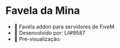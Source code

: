 # Favela da Mina
- 🗻 Favela addon para servidores de FiveM
- 🔨 Desenvolvido por: Lil#9587
- 👀 Pré-visualização: 
